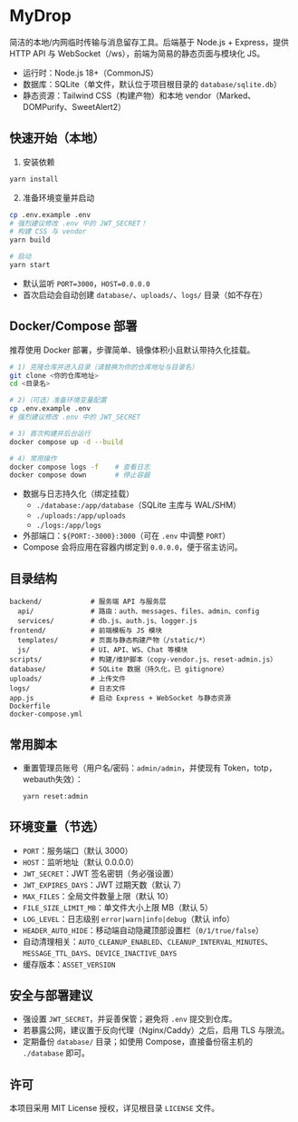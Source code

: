 # MyDrop

简洁的本地/内网临时传输与消息留存工具。后端基于 Node.js + Express，提供 HTTP API 与 WebSocket（/ws），前端为简易的静态页面与模块化 JS。

- 运行时：Node.js 18+（CommonJS）
- 数据库：SQLite（单文件，默认位于项目根目录的 `database/sqlite.db`）
- 静态资源：Tailwind CSS（构建产物）和本地 vendor（Marked、DOMPurify、SweetAlert2）

## 快速开始（本地）

1) 安装依赖

```bash
yarn install
```

2) 准备环境变量并启动

```bash
cp .env.example .env
# 强烈建议修改 .env 中的 JWT_SECRET！
# 构建 CSS 与 vendor
yarn build

# 启动
yarn start
```

- 默认监听 `PORT=3000`，`HOST=0.0.0.0`
- 首次启动会自动创建 `database/`、`uploads/`、`logs/` 目录（如不存在）

## Docker/Compose 部署

推荐使用 Docker 部署，步骤简单、镜像体积小且默认带持久化挂载。

```bash
# 1) 克隆仓库并进入目录（请替换为你的仓库地址与目录名）
git clone <你的仓库地址>
cd <目录名>

# 2)（可选）准备环境变量配置
cp .env.example .env
# 强烈建议修改 .env 中的 JWT_SECRET

# 3) 首次构建并后台运行
docker compose up -d --build

# 4) 常用操作
docker compose logs -f    # 查看日志
docker compose down       # 停止容器
```

- 数据与日志持久化（绑定挂载）
  - `./database:/app/database`（SQLite 主库与 WAL/SHM）
  - `./uploads:/app/uploads`
  - `./logs:/app/logs`
- 外部端口：`${PORT:-3000}:3000`（可在 `.env` 中调整 `PORT`）
- Compose 会将应用在容器内绑定到 `0.0.0.0`，便于宿主访问。

## 目录结构

```
backend/            # 服务端 API 与服务层
  api/              # 路由：auth、messages、files、admin、config
  services/         # db.js、auth.js、logger.js
frontend/           # 前端模板与 JS 模块
  templates/        # 页面与静态构建产物（/static/*）
  js/               # UI、API、WS、Chat 等模块
scripts/            # 构建/维护脚本（copy-vendor.js、reset-admin.js）
database/           # SQLite 数据（持久化，已 gitignore）
uploads/            # 上传文件
logs/               # 日志文件
app.js              # 启动 Express + WebSocket 与静态资源
Dockerfile          
docker-compose.yml  
```

## 常用脚本

- 重置管理员账号（用户名/密码：`admin/admin`，并使现有 Token，totp，webauth失效）：
  ```bash
  yarn reset:admin
  ```

## 环境变量（节选）

- `PORT`：服务端口（默认 3000）
- `HOST`：监听地址（默认 0.0.0.0）
- `JWT_SECRET`：JWT 签名密钥（务必强设置）
- `JWT_EXPIRES_DAYS`：JWT 过期天数（默认 7）
- `MAX_FILES`：全局文件数量上限（默认 10）
- `FILE_SIZE_LIMIT_MB`：单文件大小上限 MB（默认 5）
- `LOG_LEVEL`：日志级别 `error|warn|info|debug`（默认 info）
- `HEADER_AUTO_HIDE`：移动端自动隐藏顶部设置栏（`0/1/true/false`）
- 自动清理相关：`AUTO_CLEANUP_ENABLED`、`CLEANUP_INTERVAL_MINUTES`、`MESSAGE_TTL_DAYS`、`DEVICE_INACTIVE_DAYS`
- 缓存版本：`ASSET_VERSION`

## 安全与部署建议

- 强设置 `JWT_SECRET`，并妥善保管；避免将 `.env` 提交到仓库。
- 若暴露公网，建议置于反向代理（Nginx/Caddy）之后，启用 TLS 与限流。
- 定期备份 `database/` 目录；如使用 Compose，直接备份宿主机的 `./database` 即可。

## 许可

本项目采用 MIT License 授权，详见根目录 `LICENSE` 文件。
